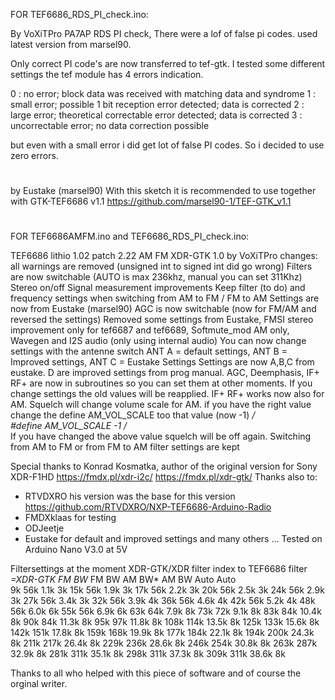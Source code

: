  
  FOR  TEF6686_RDS_PI_check.ino:
  
  By VoXiTPro  PA7AP
  RDS PI check, There were a lof of false pi codes.
  used latest version from marsel90.

  Only correct PI code's are now transferred to tef-gtk.
  I tested some different settings the tef module has 4 errors indication.

  0 : no error; block data was received with matching data and syndrome
  1 : small error; possible 1 bit reception error detected; data is corrected
  2 : large error; theoretical correctable error detected; data is corrected
  3 : uncorrectable error; no data correction possible

  but even with a small error i did get lot of false PI codes.
  So i decided to use zero errors.

  #  
  by Eustake (marsel90)
  With this sketch it is recommended to use together with GTK-TEF6686 v1.1 https://github.com/marsel90-1/TEF-GTK_v1.1
  #
  
  FOR TEF6686AMFM.ino and TEF6686_RDS_PI_check.ino:
  
  TEF6686 lithio 1.02 patch 2.22 AM FM XDR-GTK 1.0
  by VoXiTPro
  changes: 
  all warnings are removed  (unsigned int to signed int did go wrong)
  Filters are now switchable (AUTO is max 236khz, manual you can set 311Khz)
  Stereo on/off
  Signal measurement improvements
  Keep filter (to do) and frequency settings when switching from AM to FM / FM to AM
  Settings are now from Eustake (marsel90)
  AGC is now switchable (now for FM/AM and reversed the settings) 
  Removed some settings from Eustake, FMSI stereo improvement only for tef6687 and tef6689, Softmute_mod AM only, Wavegen and I2S audio (only using internal audio)
  You can now change settings with the antenne switch ANT A = default settings, ANT B = Improved settings, ANT C = Eustake Settings
  Settings are now A,B,C from eustake. D are improved settings from prog manual.
  AGC, Deemphasis, IF+ RF+ are now in subroutines so you can set them at other moments. If you change settings the old values will be reapplied.
  IF+ RF+ works now also for AM.
  Squelch will change volume scale for AM.  if you have the right value change the define AM_VOL_SCALE too that value (now -1)
*/  
#define AM_VOL_SCALE -1
/*  
  If you have changed the above value squelch will be off again.
  Switching from AM to FM or from FM to AM filter settings are kept
  
  Special thanks to Konrad Kosmatka, author of the original version for Sony XDR-F1HD
  https://fmdx.pl/xdr-i2c/
  https://fmdx.pl/xdr-gtk/
  Thanks also to:
  - RTVDXRO his version was the base for this version https://github.com/RTVDXRO/NXP-TEF6686-Arduino-Radio
  - FMDXklaas for testing
  - ODJeetje 
  - Eustake for default and improved settings 
  and many others ...
  Tested on Arduino Nano V3.0 at 5V

Filtersettings at the moment
XDR-GTK/XDR filter index to TEF6686 filter  *=XDR-GTK
FM BW* FM BW  AM BW* AM BW
Auto   Auto          
9k      56k   1.1k   3k 
15k     56k   1.9k   3k 
17k     56k   2.2k   3k 
20k     56k   2.5k   3k 
24k     56k   2.9k   3k 
27k     56k   3.4k   3k 
32k     56k   3.9k   4k 
36k     56k   4.6k   4k 
42k     56k   5.2k   4k 
48k     56k   6.0k   6k 
55k     56k   6.9k   6k 
63k     64k   7.9k   8k 
73k     72k   9.1k   8k 
83k     84k  10.4k   8k 
90k     84k  11.3k   8k 
95k     97k  11.8k   8k 
108k   114k  13.5k   8k 
125k   133k  15.6k   8k 
142k   151k  17.8k   8k 
159k   168k  19.9k   8k 
177k   184k  22.1k   8k 
194k   200k  24.3k   8k 
211k   217k  26.4k   8k 
229k   236k  28.6k   8k 
246k   254k  30.8k   8k 
263k   287k  32.9k   8k 
281k   311k  35.1k   8k 
298k   311k  37.3k   8k 
309k   311k  38.6k   8k 

Thanks to all who helped with this piece of software and of course the orginal writer.
